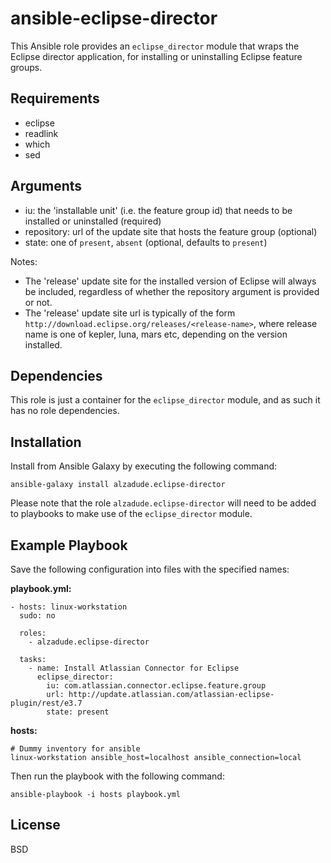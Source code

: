 ansible-eclipse-director
========================

This Ansible role provides an `eclipse_director` module that wraps the Eclipse director application, for installing or uninstalling Eclipse feature groups.

Requirements
------------

  - eclipse
  - readlink
  - which
  - sed

Arguments
---------

  - iu: the 'installable unit' (i.e. the feature group id) that needs to be installed or uninstalled (required)
  - repository: url of the update site that hosts the feature group (optional)
  - state: one of `present`, `absent` (optional, defaults to `present`)

Notes:

  - The 'release' update site for the installed version of Eclipse will always be included, regardless of whether the repository argument is provided or not.
  - The 'release' update site url is typically of the form `http://download.eclipse.org/releases/<release-name>`, where release name is one of kepler, luna, mars etc, depending on the version installed.

Dependencies
------------

This role is just a container for the `eclipse_director` module, and as such it has no role dependencies.

Installation
------------

Install from Ansible Galaxy by executing the following command:

```
ansible-galaxy install alzadude.eclipse-director
```

Please note that the role `alzadude.eclipse-director` will need to be added to playbooks to make use of the `eclipse_director` module.

Example Playbook
----------------

Save the following configuration into files with the specified names:

**playbook.yml:**

```
- hosts: linux-workstation
  sudo: no

  roles:
    - alzadude.eclipse-director

  tasks:
    - name: Install Atlassian Connector for Eclipse
      eclipse_director:
        iu: com.atlassian.connector.eclipse.feature.group
        url: http://update.atlassian.com/atlassian-eclipse-plugin/rest/e3.7
        state: present
```
**hosts:**

```
# Dummy inventory for ansible
linux-workstation ansible_host=localhost ansible_connection=local
```
Then run the playbook with the following command:
```
ansible-playbook -i hosts playbook.yml
```

License
-------

BSD

